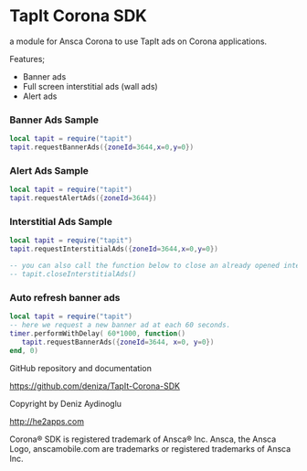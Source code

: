 TapIt Corona SDK
================

a module for Ansca Corona to use TapIt ads on Corona applications.

Features;

   * Banner ads
   * Full screen interstitial ads (wall ads)
   * Alert ads

### Banner Ads Sample

```lua
local tapit = require("tapit")
tapit.requestBannerAds({zoneId=3644,x=0,y=0})
```

### Alert Ads Sample

```lua
local tapit = require("tapit")
tapit.requestAlertAds({zoneId=3644})
```

### Interstitial Ads Sample

```lua
local tapit = require("tapit")
tapit.requestInterstitialAds({zoneId=3644,x=0,y=0})

-- you can also call the function below to close an already opened interstitial ads window
-- tapit.closeInterstitialAds()

```

### Auto refresh banner ads
```lua
local tapit = require("tapit")
-- here we request a new banner ad at each 60 seconds.
timer.performWithDelay( 60*1000, function()
   tapit.requestBannerAds({zoneId=3644, x=0, y=0})
end, 0)
```

GitHub repository and documentation

https://github.com/deniza/TapIt-Corona-SDK

Copyright by Deniz Aydinoglu

http://he2apps.com

Corona® SDK is registered trademark of Ansca® Inc. Ansca, the Ansca Logo, anscamobile.com are trademarks or registered trademarks of Ansca Inc.
